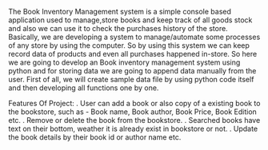 The Book Inventory Management system is a simple console based application used to manage,store books and keep track of all goods stock and also we can use it to check the purchases history of the store.
Basically, we are developing a system to manage/automate some processes of any store by using the computer. So by using this system we can keep record data of products and even all purchases happened in-store.
So here we are going to develop an Book inventory management system using python and for storing data we are going to append data manually from the user. First of all, we will create sample data file by using python code itself and then developing all functions one by one.

Features Of Project:
. User can add a book or also copy of a existing book to the bookstore, such as - Book name, Book author, Book Price, Book Edition etc.
. Remove or delete the book from the bookstore.
. Searched books have text on their bottom, weather it is already exist in bookstore or not.
. Update the book details by their book id or author name etc.
